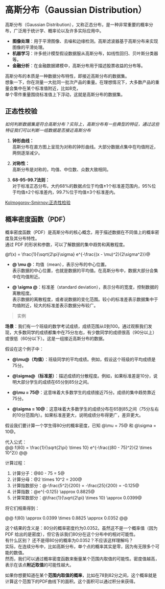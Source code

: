 # 高斯分布（Gaussian Distribution）

高斯分布（Gaussian Distribution），又称正态分布，是一种非常重要的概率分布，广泛用于统计学、概率论以及许多实际应用中。  

* **图像处理**：用于平滑图像、去噪和边缘检测。高斯滤波器基于高斯分布来实现图像的平滑处理。
* **机器学习**：许多统计模型假设数据服从高斯分布，如线性回归、贝叶斯分类器等。
* **金融分析**：在金融数据建模中，高斯分布用于描述股票收益的分布等。


高斯分布的本质是一种数据分布特性，即接近高斯分布的数据集。  
想象一下，你在测量一大批同一批次产品的重量。在理想情况下，大多数产品的重量会集中在某个标准值附近，比如8克，  
单个零件重量围绕标准值上下浮动，这就是高斯分布的数据集。

## 正态性校验  

*如何判断数据集是符合高斯分布？实际上，高斯分布有一些典型的特征，通过这些特征我们可以判断一组数据是否接近高斯分布*

1. **钟形曲线：**  
    高斯分布在直方图上呈现为对称的钟形曲线。大部分数据点集中在均值附近，两侧逐渐减少。

2. **对称性：**  
    高斯分布是对称的，均值、中位数、众数大致相同。

3. **68-95-99.7法则：**  
    对于标准正态分布，大约68%的数据点位于均值±1个标准差范围内，95%位于均值±2个标准差内，99.7%位于均值±3个标准差内。

[Kolmogorov-Smirnov:正态性检验](/node/math/Statistics/KeypointsAndDescriptors.md)  


## 概率密度函数（PDF）

概率密度函数（PDF）是高斯分布的核心概念，用于描述数据在不同值上的概率密度及其分布特性。  
通过 PDF 的形状和参数，可以了解数据的集中趋势和离散程度。    


@f(x) = \frac{1}{\sqrt{2\pi}\sigma} e^{-\frac{(x - \mu)^2}{2\sigma^2}}@

- **@ \mu @**：均值（mean），表示分布的中心位置。  
表示数据的中心位置，也就是数据的平均值。在高斯分布中，数据大部分会集中在均值附近。

- **@ \sigma @**：标准差（standard deviation），表示分布的宽度，控制数据的离散程度。  
表示数据的离散程度，或者说数据的变化范围。较小的标准差表示数据集中于均值附近，较大的标准差表示数据分布较广。




> 实例

**场景**：我们有一个班级的数学考试成绩，成绩范围从0到100。通过观察我们发现，大多数同学的成绩都集中在75分左右，有少数同学的成绩很高（90分以上）或很低（60分以下）。这是一组接近高斯分布的数据。   

假设在这个例子中：   
- **@\mu@（均值）**：班级同学的平均成绩。例如，假设这个班级的平均成绩是75分。   
- **@\sigma@（标准差）**：描述成绩的分散程度。例如，如果标准差是10分，说明大部分学生的成绩在65分到85分之间。  

- **@\mu = 75@**：这意味着大多数学生的成绩接近75分。成绩的集中趋势靠近75分。   
- **@\sigma = 10@**：这意味着大多数学生的成绩分布在65到85之间（75分左右的10分范围内）。如果标准差更大，说明成绩分布得更广，差异更大。    

假设我们要计算一个学生得80分的概率密度，已知 @\mu = 75@ 和 @\sigma = 10@。  

代入公式：  
@@
f(80) = \frac{1}{\sqrt{2\pi} \times 10} e^{-\frac{(80 - 75)^2}{2 \times 10^2}}
@@


计算过程：  
1. 计算分子：@80 - 75 = 5@
2. 计算分母：@2 \times 10^2 = 200@
3. 计算指数部分：@-\frac{5^2}{200} = -\frac{25}{200} = -0.125@
4. 计算指数：@e^{-0.125} \approx 0.8825@
5. 计算常数部分：@\frac{1}{\sqrt{2\pi} \times 10} \approx 0.0399@

将它们相乘得到：   

@@
f(80) \approx 0.0399 \times 0.8825 \approx 0.0352
@@   

这个结果的含义是：80分的概率密度约为0.0352。虽然这不是一个概率值（因为 PDF 给出的是密度），但它告诉我们80分在这个分布中的相对可能性。   
有什么区别？ 还不是得80分的概率为0.0352？不应该这样理解吗？      
实际，在连续分布中，比如高斯分布，单个点的概率其实是零，因为有无限多个可能的数值。  
然而，我们可以通过概率密度函数来衡量某个范围内取值的可能性。密度值越高，表示在该点**附近取值**的可能性越大。   

如果你想要知道在某个**范围内取值的概率**，比如在78到82分之间，这个概率就是计算这个范围下的PDF曲线下的面积。这个面积可以通过积分来获得。   



